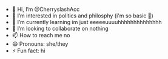- 👋 Hi, I’m @CherryslashAcc
- 👀 I’m interested in politics and philosphy (i'm so basic 💅)
- 🌱 I’m currently learning im just eeeeeuuuuhhhhhhhhhhhhhh
- 💞️ I’m looking to collaborate on nothing
- 📫 How to reach me no
- 😄 Pronouns: she/they
- ⚡ Fun fact: hi

<!---
CherryslashAcc/CherryslashAcc is a ✨ special ✨ repository because its `README.md` (this file) appears on your GitHub profile.
You can click the Preview link to take a look at your changes.
--->
